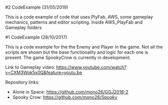 #2 CodeExample (31/05/2019)

This is a code example of code that uses PlyFab, AWS, some gameplay mechanics, patterns and editor scripting.
Inside AWS_PlayFab and Gameplay folders

#1 CodeExample (28/10/2017)

This is a code example for the the Enemy and Player in the game. Not all the scripts are shown
but the base functionality and logic for each one is present. The game SpookyCrow is currently in
development.

Link to Gameplay video: https://www.youtube.com/watch?v=CXM3Wok5x0Q&feature=youtu.be

Repository links:

- Alone in Space: https://github.com/mono26/GGJ2018-2
- Spooky Crow: https://github.com/mono26/Spooky
